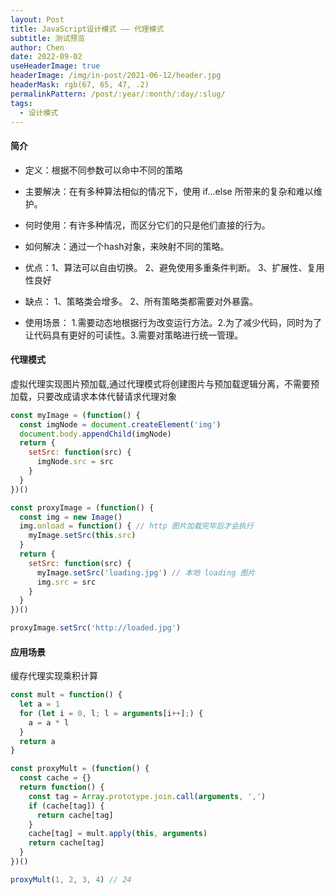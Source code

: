 ```yaml
---
layout: Post
title: JavaScript设计模式 —— 代理模式
subtitle: 测试预览
author: Chen
date: 2022-09-02
useHeaderImage: true
headerImage: /img/in-post/2021-06-12/header.jpg
headerMask: rgb(67, 65, 47, .2)
permalinkPattern: /post/:year/:month/:day/:slug/
tags:
  - 设计模式
---
```

#### 简介
* 定义：根据不同参数可以命中不同的策略

* 主要解决：在有多种算法相似的情况下，使用 if...else 所带来的复杂和难以维护。

* 何时使用：有许多种情况，而区分它们的只是他们直接的行为。

* 如何解决：通过一个hash对象，来映射不同的策略。

* 优点：1、算法可以自由切换。 2、避免使用多重条件判断。 3、扩展性、复用性良好

* 缺点： 1、策略类会增多。 2、所有策略类都需要对外暴露。

* 使用场景： 1.需要动态地根据行为改变运行方法。2.为了减少代码，同时为了让代码具有更好的可读性。3.需要对策略进行统一管理。

#### 代理模式
虚拟代理实现图片预加载,通过代理模式将创建图片与预加载逻辑分离，不需要预加载，只要改成请求本体代替请求代理对象
```js
const myImage = (function() {
  const imgNode = document.createElement('img')
  document.body.appendChild(imgNode)
  return {
    setSrc: function(src) {
      imgNode.src = src
    }
  }
})()

const proxyImage = (function() {
  const img = new Image()
  img.onload = function() { // http 图片加载完毕后才会执行
    myImage.setSrc(this.src)
  }
  return {
    setSrc: function(src) {
      myImage.setSrc('loading.jpg') // 本地 loading 图片
      img.src = src
    }
  }
})()

proxyImage.setSrc('http://loaded.jpg')
```
#### 应用场景
缓存代理实现乘积计算
```js
const mult = function() {
  let a = 1
  for (let i = 0, l; l = arguments[i++];) {
    a = a * l
  }
  return a
}

const proxyMult = (function() {
  const cache = {}
  return function() {
    const tag = Array.prototype.join.call(arguments, ',')
    if (cache[tag]) {
      return cache[tag]
    }
    cache[tag] = mult.apply(this, arguments)
    return cache[tag]
  }
})()

proxyMult(1, 2, 3, 4) // 24
```

